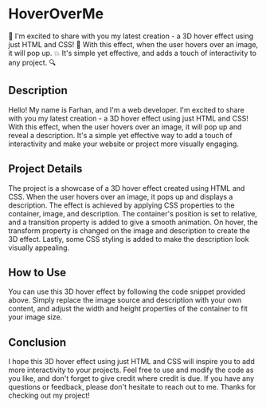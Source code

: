 # HoverOverMe
🎉 I'm excited to share with you my latest creation - a 3D hover effect using just HTML and CSS! 🎨 With this effect, when the user hovers over an image, it will pop up. 💥 It's simple yet effective, and adds a touch of interactivity to any project. 🔍
## Description
Hello! My name is Farhan, and I'm a web developer. I'm excited to share with you my latest creation - a 3D hover effect using just HTML and CSS! With this effect, when the user hovers over an image, it will pop up and reveal a description. It's a simple yet effective way to add a touch of interactivity and make your website or project more visually engaging.

## Project Details
The project is a showcase of a 3D hover effect created using HTML and CSS. When the user hovers over an image, it pops up and displays a description. The effect is achieved by applying CSS properties to the container, image, and description. The container's position is set to relative, and a transition property is added to give a smooth animation. On hover, the transform property is changed on the image and description to create the 3D effect. Lastly, some CSS styling is added to make the description look visually appealing.
## How to Use
You can use this 3D hover effect by following the code snippet provided above. Simply replace the image source and description with your own content, and adjust the width and height properties of the container to fit your image size.
## Conclusion
I hope this 3D hover effect using just HTML and CSS will inspire you to add more interactivity to your projects. Feel free to use and modify the code as you like, and don't forget to give credit where credit is due. If you have any questions or feedback, please don't hesitate to reach out to me. Thanks for checking out my project!
